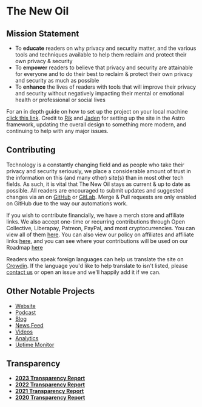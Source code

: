 # The New Oil

## Mission Statement

-   To **educate** readers on why privacy and security matter, and the various tools and techniques available to help them reclaim and protect their own privacy & security
-   To **empower** readers to believe that privacy and security are attainable for everyone and to do their best to reclaim & protect their own privacy and security as much as possible
-   To **enhance** the lives of readers with tools that will improve their privacy and security without negatively impacting their mental or emotional health or professional or social lives

For an in depth guide on how to set up the project on your local machine [click this link](./docs/getting-started.md). Credit to [Rik](https://www.rikdenbreejen.nl/) and [Jaden](https://github.com/jadenet) for setting up the site in the Astro framework, updating the overall design to something more modern, and continuing to help with any major issues.

## Contributing

Technology is a constantly changing field and as people who take their privacy and security seriously, we place a considerable amount of trust in the information on this (and many other) site(s) than in most other tech fields. As such, it is vital that The New Oil stays as current & up to date as possible. All readers are encouraged to submit updates and suggested changes via an on [GitHub](https://github.com/tnonate/thenewoil/issues/new) or [GitLab](https://gitlab.com/thenewoil/website/-/issues/new). Merge & Pull requests are only enabled on GitHub due to the way our automations work.

If you wish to contribute financially, we have a merch store and affiliate links. We also accept one-time or recurring contributions through Open Collective, Liberapay, Patreon, PayPal, and most cryptocurrencies. You can view all of them [here](https://thenewoil.org/en/support). You can also view our policy on affiliates and affiliate links [here](https://thenewoil.org/en/about/#disclaimers), and you can see where your contributions will be used on our Roadmap [here](https://thenewoil.org/en/roadmap)

Readers who speak foreign languages can help us translate the site on [Crowdin](https://crowdin.com/project/the-new-oil). If the language you'd like to help translate to isn't listed, please [contact us](https://thenewoil.org/en/links/#contact) or open an issue and we'll happily add it if we can.

## Other Notable Projects

-   [Website](https://thenewoil.org/)
-   [Podcast](https://surveillancereport.tech/)
-   [Blog](https://blog.thenewoil.org)
-   [News Feed](https://mastodon.thenewoil.org/@thenewoil)
-   [Videos](https://apertatube.net/c/thenewoil/videos)
-   [Analytics](https://stats.thenewoil.org/share/jnR7d6tGklwToSOJ/thenewoil.org)
-   [Uptime Monitor](https://uptime.thenewoil.org/status/thenewoil)

## Transparency

-   [**2023 Transparency Report**](https://blog.thenewoil.org/transparency-report-2023)
-   [**2022 Transparency Report**](https://blog.thenewoil.org/transparency-report-2022-and-goals-for-2023)
-   [**2021 Transparency Report**](https://blog.thenewoil.org/transparency-report-2021-and-goals-for-2022)
-   [**2020 Transparency Report**](https://blog.thenewoil.org/2020-recap-2021-plans)

